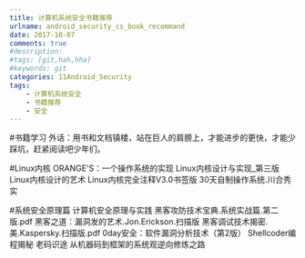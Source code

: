 ```yaml
---
title: 计算机系统安全书籍推荐
urlname: android_security_cs_book_recommand
date: 2017-10-07
comments: true
#description: 
#tags: [git,hah,hha]
#keywords: git
categories: 11Android_Security
tags:
    - 计算机系统安全
    - 书籍推荐
    - 安全
---
```


#书籍学习
外话：用书和文档镇楼，站在巨人的肩膀上，才能进步的更快，才能少踩坑，赶紧阅读吧少年们。

#Linux内核
ORANGE'S：一个操作系统的实现
Linux内核设计与实现_第三版
Linux内核设计的艺术
Linux内核完全注释V3.0书签版
30天自制操作系统.川合秀实

#系统安全原理篇
计算机安全原理与实践
黑客攻防技术宝典.系统实战篇.第二版.pdf
黑客之道：漏洞发的艺术.Jon.Erickson.扫描版
黑客调试技术揭密.美.Kaspersky.扫描版.pdf
0day安全：软件漏洞分析技术（第2版）
Shellcoder编程揭秘
老码识途 从机器码到框架的系统观逆向修炼之路
